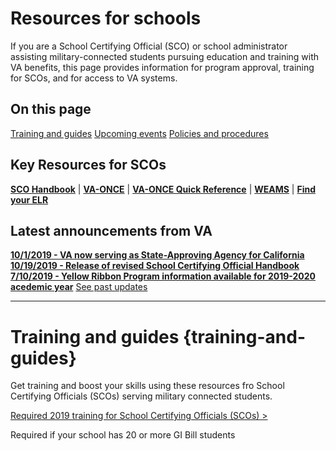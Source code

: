 # Resources for schools

If you are a School Certifying Official (SCO) or school administrator assisting military-connected students pursuing education and training with VA benefits, this page provides information for program approval, training for SCOs, and for access to VA systems.

## On this page

[Training and guides](#training-and-guides)
[Upcoming events](#upcoming-events)
[Policies and procedures](#policies-and-procedures)

## Key Resources for SCOs

**[SCO Handbook](/pages/education/sco-handbook/)** | **[VA-ONCE](/pages/education/va-once/)** | **[VA-ONCE Quick Reference](/pages/education/va-once-quick-reference/)** | **[WEAMS](/pages/education/weams/)** | **[Find your ELR](/pages/education/find-your-elr/)**

<div class="card information">
  <h2>Latest announcements from VA</h2>

**[10/1/2019 - VA now serving as State-Approving Agency for California](https://www.benefits.va.gov/gibill/news.asp)**
**[10/19/2019 - Release of revised School Certifying Official Handbook](https://www.benefits.va.gov/gibill/news.asp)**
**[7/10/2019 - Yellow Ribbon Program information available for 2019-2020 acedemic year](https://www.benefits.va.gov/gibill/news.asp)**
[See past updates](https://www.benefits.va.gov/gibill/news.asp)
</div>

***

# Training and guides {training-and-guides}

Get training and boost your skills using these resources fro School Certifying Officials (SCOs) serving military connected students.

[Required 2019 training for School Certifying Officials (SCOs) >](/pages/education/required-2019-training-for-scos)

Required if your school has 20 or more GI Bill students
